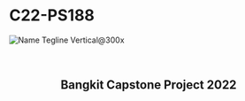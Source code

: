 # C22-PS188

![Name Tegline Vertical@300x](https://user-images.githubusercontent.com/51723168/200153544-85d06c24-0d23-4267-9fc3-1e35ffee6d2c.png)

<br/>
<h2 align="center">Bangkit Capstone Project 2022</h2>
